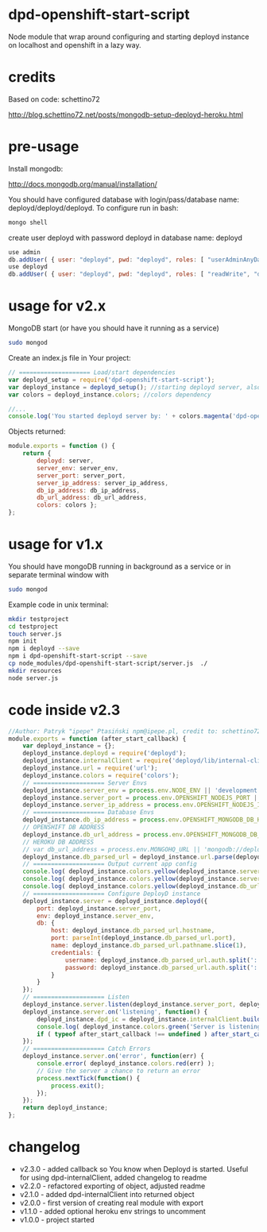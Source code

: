 # dpd-openshift-start-script
Node module that wrap around configuring and starting deployd instance on localhost and openshift in a lazy way.

# credits
Based on code: schettino72

http://blog.schettino72.net/posts/mongodb-setup-deployd-heroku.html

# pre-usage
Install mongodb:

http://docs.mongodb.org/manual/installation/

You should have configured database with login/pass/database name: deployd/deployd/deployd. To configure run in bash:
```bash
mongo shell
```

create user deployd with password deployd in database name: deployd
```javascript
use admin
db.addUser( { user: "deployd", pwd: "deployd", roles: [ "userAdminAnyDatabase" ] } )
use deployd
db.addUser( { user: "deployd", pwd: "deployd", roles: [ "readWrite", "dbAdmin" ] } )
```

# usage for v2.x
MongoDB start (or have you should have it running as a service)

```bash
sudo mongod
```

Create an index.js file in Your project:

```javascript
// ==================== Load/start dependencies
var deployd_setup = require('dpd-openshift-start-script');
var deployd_instance = deployd_setup(); //starting deployd server, also this object contains everything included into starting server
var colors = deployd_instance.colors; //colors dependency

//...
console.log('You started deployd server by: ' + colors.magenta('dpd-openshift-start-script'));

```

Objects returned:
```javascript
module.exports = function () {
	return {
		deployd: server,
		server_env: server_env,
		server_port: server_port,
		server_ip_address: server_ip_address,
		db_ip_address: db_ip_address,
		db_url_address: db_url_address,
		colors: colors };
};
```

# usage for v1.x

You should have mongoDB running in background as a service or in separate terminal window with
```bash
sudo mongod
```

Example code in unix terminal:
```bash
mkdir testproject
cd testproject
touch server.js
npm init
npm i deployd --save
npm i dpd-openshift-start-script --save
cp node_modules/dpd-openshift-start-script/server.js  ./
mkdir resources
node server.js
```

# code inside v2.3
```javascript
//Author: Patryk "ipepe" Ptasiński npm@ipepe.pl, credit to: schettino72
module.exports = function (after_start_callback) {
	var deployd_instance = {};
	deployd_instance.deployd = require('deployd');
	deployd_instance.internalClient = require('deployd/lib/internal-client');
	deployd_instance.url = require('url');
	deployd_instance.colors = require('colors');
	// ==================== Server Envs
	deployd_instance.server_env = process.env.NODE_ENV || 'development';
	deployd_instance.server_port = process.env.OPENSHIFT_NODEJS_PORT || 8080;
	deployd_instance.server_ip_address = process.env.OPENSHIFT_NODEJS_IP || '127.0.0.1';
	// ==================== Database Envs
	deployd_instance.db_ip_address = process.env.OPENSHIFT_MONGODB_DB_HOST || deployd_instance.server_ip_address;
	// OPENSHIFT DB ADDRESS
	deployd_instance.db_url_address = process.env.OPENSHIFT_MONGODB_DB_URL || 'mongodb://deployd:deployd@'+deployd_instance.db_ip_address+':27017/deployd';
	// HEROKU DB ADDRESS
	// var db_url_address = process.env.MONGOHQ_URL || 'mongodb://deployd:deployd@'+deployd_instance.db_ip_address+':27017/deployd';
	deployd_instance.db_parsed_url = deployd_instance.url.parse(deployd_instance.db_url_address);
	// ==================== Output current app config
	console.log( deployd_instance.colors.yellow(deployd_instance.server_env) );
	console.log( deployd_instance.colors.yellow(deployd_instance.server_ip_address + ':' + deployd_instance.server_port) );
	console.log( deployd_instance.colors.yellow(deployd_instance.db_url_address) );
	// ==================== Configure DeployD instance
	deployd_instance.server = deployd_instance.deployd({
		port: deployd_instance.server_port,
		env: deployd_instance.server_env,
		db: {
			host: deployd_instance.db_parsed_url.hostname,
			port: parseInt(deployd_instance.db_parsed_url.port),
			name: deployd_instance.db_parsed_url.pathname.slice(1),
			credentials: {
				username: deployd_instance.db_parsed_url.auth.split(':')[0],
				password: deployd_instance.db_parsed_url.auth.split(':')[1]
			}
		}
	});
	// ==================== Listen
	deployd_instance.server.listen(deployd_instance.server_port, deployd_instance.server_ip_address);
	deployd_instance.server.on('listening', function() {
		deployd_instance.dpd_ic = deployd_instance.internalClient.build(process.server);
		console.log( deployd_instance.colors.green('Server is listening') );
		if ( typeof after_start_callback !== undefined ) after_start_callback();
	});
	// ==================== Catch Errors
	deployd_instance.server.on('error', function(err) {
		console.error( deployd_instance.colors.red(err) );
		// Give the server a chance to return an error
		process.nextTick(function() {
			process.exit();
		});
	});
	return deployd_instance;
};

```

# changelog

- v2.3.0 - added callback so You know when Deployd is started. Useful for using dpd-internalClient, added changelog to readme
- v2.2.0 - refactored exporting of object, adjusted readme
- v2.1.0 - added dpd-internalClient into returned object
- v2.0.0 - first version of creating real module with export
- v1.1.0 - added optional heroku env strings to uncomment
- v1.0.0 - project started
